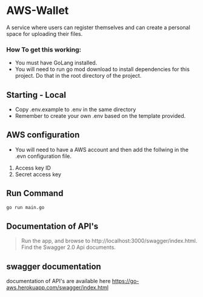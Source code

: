 # AWS-Wallet
A service where users can register themselves and can create a personal space for uploading their files. 

###  How To get this working:
- You must have GoLang installed. 
- You will need to run go mod download to install dependencies for this project. Do that in the root directory of the project. 

## Starting - Local 
- Copy .env.example to .env in the same directory 
- Remember to create your own .env based on the template provided. 

## AWS configuration 
- You will need to have a AWS account and then add the follwing in the .evn configuration file. 
1. Access key ID 
2. Secret access key 

## Run Command
```sh 
go run main.go 
```

## Documentation of API's
> Run the app, and browse to http://localhost:3000/swagger/index.html. Find the Swagger 2.0 Api documents. 


## swagger documentation
documentation of API's are available here https://go-aws.herokuapp.com/swagger/index.html
